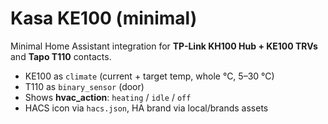 # Kasa KE100 (minimal)

Minimal Home Assistant integration for **TP-Link KH100 Hub + KE100 TRVs** and **Tapo T110** contacts.

- KE100 as `climate` (current + target temp, whole °C, 5–30 °C)
- T110 as `binary_sensor` (door)
- Shows **hvac_action**: `heating` / `idle` / `off`
- HACS icon via `hacs.json`, HA brand via local/brands assets
